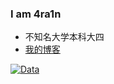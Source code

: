 ### I am 4ra1n
- 不知名大学本科大四
- [我的博客](https://xushao.ltd/)

[![Data](https://github-readme-stats.vercel.app/api?username=EmYiQing)]()
